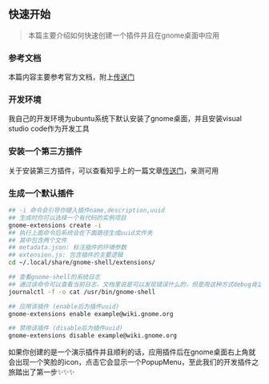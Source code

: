 ## 快速开始
> 本篇主要介绍如何快速创建一个插件并且在gnome桌面中应用

### 参考文档

本篇内容主要参考官方文档，附上[传送门](https://wiki.gnome.org/Projects/GnomeShell/Extensions/Writing) 

### 开发环境

我自己的开发环境为ubuntu系统下默认安装了gnome桌面，并且安装visual studio code作为开发工具

### 安装一个第三方插件

关于安装第三方插件，可以查看知乎上的一篇文章[传送门](https://zhuanlan.zhihu.com/p/36265103)，亲测可用

### 生成一个默认插件

```bash
## -i 命令会引导你键入插件name,description,uuid
## 生成时你可以选择一个有代码的实例项目
gnome-extensions create -i
## 执行上面命令后系统会在下面路径生成uuid文件夹
## 其中包含两个文件
## metadata.json: 标注插件的环境参数
## extension.js: 包含插件的主要逻辑
cd ~/.local/share/gnome-shell/extensions/

## 查看gnome-shell的系统日志
## 通过该命令可以查看当前日志，文档里说是可以发现错误什么的，但是用这种方式debug肯定还是不行，debug部分后续会单独开一个小结
journalctl -f -o cat /usr/bin/gnome-shell

## 应用该插件 (enable后为插件uuid)
gnome-extensions enable example@wiki.gnome.org

## 禁用该插件 (disable后为插件uuid)
gnome-extensions disable example@wiki.gnome.org
```

如果你创建的是一个演示插件并且顺利的话，应用插件后在gnome桌面右上角就会出现一个笑脸的icon，点击它会显示一个PopupMenu，至此我们的开发插件之旅踏出了第一步✨✨✨

